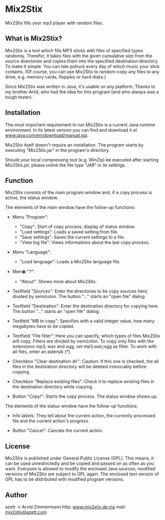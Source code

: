 # Mix2Stix

Mix2Stix fills your mp3 player with random files.

## What is Mix2Stix?

Mix2Stix is a tool which fills MP3 sticks with files of 
specified types randomly. Therefor, it takes files with the 
given cumulative size from the source directories and copies 
them into the specified destination directory.
To make it simple: You can tale potluck every day of which 
music your stick contains. (Of course, you can use Mix2Stix 
to random-copy any files to any drive, e.g. memory cards, 
floppies or hard disks.)

Since Mix2Stix was written in Java, it's usable on any 
platform. Thanks to my brother Arild, who had the idea for 
this program (and who always was a tough tester).

## Installation

The most important requirement to run Mix2Stix is a current 
Java runtime environment. In its latest version you can find 
and download it at www.java.com/en/download/manual.jsp.

Mix2Stix itself doesn't require an installation. The program 
starts by executing "Mix2Stix.jar" in the program's 
directory.

Should your local compressing tool (e.g. WinZip) be executed 
after starting Mix2Stix.jar, please unlink the file type 
"JAR" in its settings.

## Function

Mix2Stix consists of the main program window and, if a copy 
process is active, the status window.

The elements of the main window have the follow-up functions:

* Menu "Program":
  - "Copy": Start of copy process, display of status window.
  - "Load settings": Loads a saved setting from file.
  - "Save settings": Saves the current settings to a file.
  - "View log file": Views informations about the last copy
    process.
    
* Menu "Language":
  - "Load language": Loads a Mix2Stix language file.
  
* Men� "?":
  - "About": Shows more about Mix2Stix.
	
* Textfield "Sources":
  Enter the directories to be copy sources here, divided by 
  semicolon. The button "..." starts an "open file" dialog.

* Textfield "Destination":
  Enter the destination directory for copying here. The 
  button "..." starts an "open file" dialog.

* Textfeld "MB to copy":
  Specifies with a valid integer value, how many megabytes
  have to be copied.

* Textfield "File filter":
  Here you can specify, which types of files Mix2Stix will 
  copy. Filters are divided by semicolon. To copy only files
  with the extensions mp3, wav and ogg, set mp3;wav;ogg as
  filter. To work with all files, enter an astersik (*).
  
* Checkbox "Clear destination dir":
  Caution: If this one is checked, the all files in the 
  destination directory will be deleted irrevocably before 
  copying.

* Checkbox "Replace existing files":
  Check it to replace existing files in the destination 
  directory while copying.

* Button "Copy!":
  Starts the copy process. The status window shows up.

The elements of the status window have the follow-up functions:

* Info labels:
  They tell about the current action, the currently processed 
  file and the current action's progress.

* Button "Cancel":
  Cancels the current action.


## License

Mix2Stix is published under General Public License (GPL). 
This means, it can be used unrestrictedly and be copied and 
passed on as often as you want. Everyone is allowed to modify 
the enclosed Java sources; modified versions of Mix2Stix are
subject to GPL again.
The enclosed text version of GPL has to be distributed with 
modified program versions.


## Author

azett -> Arvid Zimmermann
http: www.mix2stix.de.ms
mail: mix2stix@azett.com
